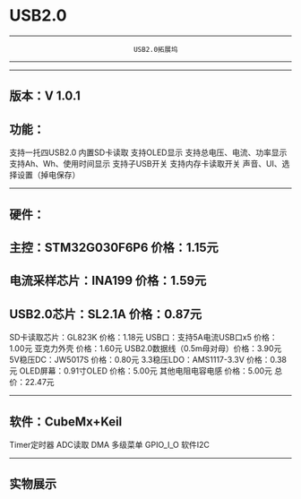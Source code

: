 # USB2.0
-----------------------------------------------------------------------------------
                                   USB2.0拓展坞
-----------------------------------------------------------------------------------

-----------------------------------------------------------------------------------

版本：V 1.0.1
-----------------------------------------------------------------------------------
功能：
-----------------------------------------------------------------------------------
  支持一托四USB2.0
  内置SD卡读取
  支持OLED显示
  支持总电压、电流、功率显示
  支持Ah、Wh、使用时间显示
  支持子USB开关
  支持内存卡读取开关
  声音、UI、选择设置（掉电保存）
  
-----------------------------------------------------------------------------------
硬件：
-----------------------------------------------------------------------------------
  主控：STM32G030F6P6       价格：1.15元
  -----------------------------------------------------------------------------------
  电流采样芯片：INA199      价格：1.59元
  -----------------------------------------------------------------------------------
  USB2.0芯片：SL2.1A        价格：0.87元
  -----------------------------------------------------------------------------------
  SD卡读取芯片：GL823K      价格：1.18元
  USB口：支持5A电流USB口x5  价格：1.00元
  亚克力外壳                价格：1.60元
  USB2.0数据线（0.5m母对母）价格：3.90元
  5V稳压DC：JW5017S         价格：0.80元
  3.3稳压LDO：AMS1117-3.3V  价格：0.38元
  OLED屏幕：0.91寸OLED      价格：5.00元
  其他电阻电容电感          价格：5.00元
  总价：22.47元
  
-----------------------------------------------------------------------------------
软件：CubeMx+Keil
-----------------------------------------------------------------------------------
  Timer定时器
  ADC读取
  DMA
  多级菜单
  GPIO_I_O
  软件I2C
 
-----------------------------------------------------------------------------------
实物展示
-----------------------------------------------------------------------------------

